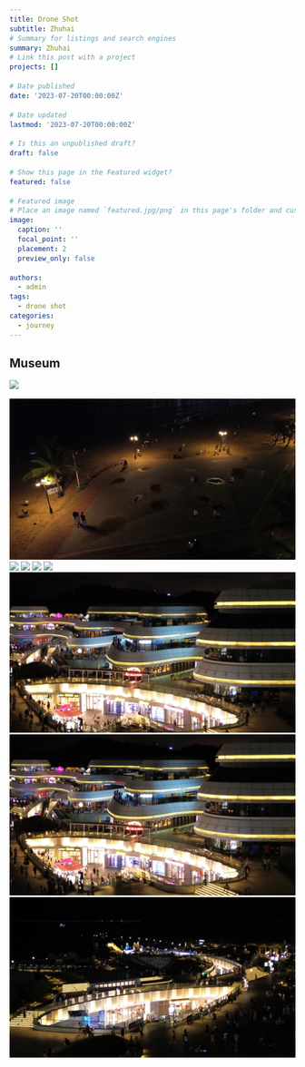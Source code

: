 ```yaml
---
title: Drone Shot
subtitle: Zhuhai
# Summary for listings and search engines
summary: Zhuhai
# Link this post with a project
projects: []

# Date published
date: '2023-07-20T00:00:00Z'

# Date updated
lastmod: '2023-07-20T00:00:00Z'

# Is this an unpublished draft?
draft: false

# Show this page in the Featured widget?
featured: false

# Featured image
# Place an image named `featured.jpg/png` in this page's folder and customize its options here.
image:
  caption: ''
  focal_point: ''
  placement: 2
  preview_only: false

authors:
  - admin
tags: 
  - drone shot
categories:
  - journey
---
```


## Museum

![](./DJI_0032.JPG)
<!-- ![](./DJI_0034.JPG) -->
![](./DJI_0037.JPG)
![](./DJI_0038.JPG)
![](./DJI_0040.JPG)
![](./DJI_0041.JPG)
![](./DJI_0042.JPG)
![](./DJI_0045.JPG)
![](./DJI_0046.JPG)
![](./DJI_0047.JPG)